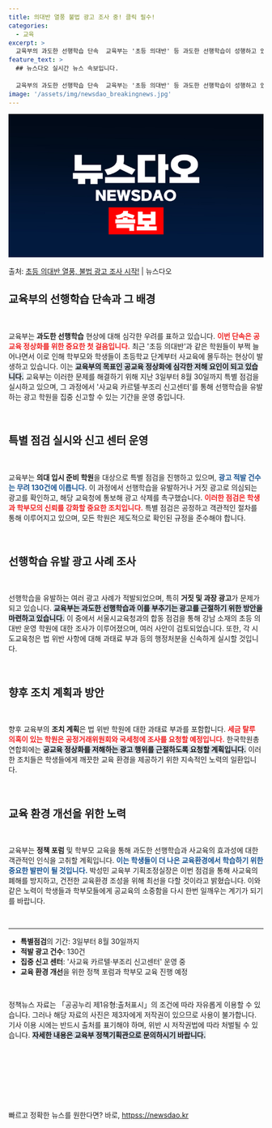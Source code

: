 ```yaml
---
title: 의대반 열풍 불법 광고 조사 중! 클릭 필수!
categories:
  - 교육
excerpt: >
  교육부의 과도한 선행학습 단속  교육부는 '초등 의대반' 등 과도한 선행학습이 성행하고 있는 점을 우려하여 …
feature_text: >
  ## 뉴스다오 실시간 뉴스 속보입니다.

  교육부의 과도한 선행학습 단속  교육부는 '초등 의대반' 등 과도한 선행학습이 성행하고 있는 점을 우려하여 …
image: '/assets/img/newsdao_breakingnews.jpg'
---
```


![뉴스다오 속보](/assets/img/newsdao_breakingnews.jpg)

<p>출처: <a href="httpss://newsdao.kr/5008" rel="dofollow">초등 의대반 열풍, 불법 광고 조사 시작!</a> | 뉴스다오</p>

<h2 data-ke-size="size26">교육부의 선행학습 단속과 그 배경</h2>

<p data-ke-size="size16">&nbsp;</p>

교육부는 <b>과도한 선행학습</b> 현상에 대해 심각한 우려를 표하고 있습니다. <b><span style="color: #ee2323;">이번 단속은 공교육 정상화를 위한 중요한 첫 걸음입니다.</span></b> 최근 '초등 의대반'과 같은 학원들이 부쩍 늘어나면서 이로 인해 학부모와 학생들이 초등학교 단계부터 사교육에 몰두하는 현상이 발생하고 있습니다. 이는 <b><span style="background-color: #21538527;">교육부의 목표인 공교육 정상화에 심각한 저해 요인이 되고 있습니다.</span></b> 교육부는 이러한 문제를 해결하기 위해 지난 3일부터 8월 30일까지 특별 점검을 실시하고 있으며, 그 과정에서 '사교육 카르텔·부조리 신고센터'를 통해 선행학습을 유발하는 광고 학원을 집중 신고할 수 있는 기간을 운영 중입니다.

<p data-ke-size="size16">&nbsp;</p>

<h2 data-ke-size="size26">특별 점검 실시와 신고 센터 운영</h2>

<p data-ke-size="size16">&nbsp;</p>

교육부는 <b>의대 입시 준비 학원</b>을 대상으로 특별 점검을 진행하고 있으며, <b><span style="color: #1a5490;">광고 적발 건수는 무려 130건에 이릅니다.</span></b> 이 과정에서 선행학습을 유발하거나 거짓 광고로 의심되는 광고를 확인하고, 해당 교육청에 통보해 광고 삭제를 촉구했습니다. <b><span style="color: #ee2323;">이러한 점검은 학생과 학부모의 신뢰를 강화할 중요한 조치입니다.</span></b> 특별 점검은 공정하고 객관적인 절차를 통해 이루어지고 있으며, 모든 학원은 제도적으로 확인된 규정을 준수해야 합니다.

<p data-ke-size="size16">&nbsp;</p>

<h2 data-ke-size="size26">선행학습 유발 광고 사례 조사</h2>

<p data-ke-size="size16">&nbsp;</p>

선행학습을 유발하는 여러 광고 사례가 적발되었으며, 특히 <b>거짓 및 과장 광고</b>가 문제가 되고 있습니다. <b><span style="background-color: #21538527;">교육부는 과도한 선행학습과 이를 부추기는 광고를 근절하기 위한 방안을 마련하고 있습니다.</span></b> 이 중에서 서울시교육청과의 합동 점검을 통해 강남 소재의 초등 의대반 운영 학원에 대한 조사가 이루어졌으며, 여러 사안이 검토되었습니다. 또한, 각 시도교육청은 법 위반 사항에 대해 과태료 부과 등의 행정처분을 신속하게 실시할 것입니다.

<p data-ke-size="size16">&nbsp;</p>

<h2 data-ke-size="size26">향후 조치 계획과 방안</h2>

<p data-ke-size="size16">&nbsp;</p>

향후 교육부의 <b>조치 계획</b>은 법 위반 학원에 대한 과태료 부과를 포함합니다. <b><span style="color: #ee2323;">세금 탈루 의혹이 있는 학원은 공정거래위원회와 국세청에 조사를 요청할 예정입니다.</span></b> 한국학원총연합회에는 <b><span style="background-color: #21538527;">공교육 정상화를 저해하는 광고 행위를 근절하도록 요청할 계획입니다.</span></b> 이러한 조치들은 학생들에게 깨끗한 교육 환경을 제공하기 위한 지속적인 노력의 일환입니다.

<p data-ke-size="size16">&nbsp;</p>

<h2 data-ke-size="size26">교육 환경 개선을 위한 노력</h2>

<p data-ke-size="size16">&nbsp;</p>

교육부는 <b>정책 포럼</b> 및 학부모 교육을 통해 과도한 선행학습과 사교육의 효과성에 대한 객관적인 인식을 고취할 계획입니다. <b><span style="color: #1a5490;">이는 학생들이 더 나은 교육환경에서 학습하기 위한 중요한 발판이 될 것입니다.</span></b> 박성민 교육부 기획조정실장은 이번 점검을 통해 사교육의 폐해를 방지하고, 건전한 교육환경 조성을 위해 최선을 다할 것이라고 밝혔습니다. 이와 같은 노력이 학생들과 학부모들에게 공교육의 소중함을 다시 한번 일깨우는 계기가 되기를 바랍니다.

<p data-ke-size="size16">&nbsp;</p>

<hr />

<ul>
  <li><b>특별점검</b>의 기간: 3일부터 8월 30일까지</li>
  <li><b>적발 광고 건수</b>: 130건</li>
  <li><b>집중 신고 센터</b>: '사교육 카르텔·부조리 신고센터' 운영 중</li>
  <li><b>교육 환경 개선</b>을 위한 정책 포럼과 학부모 교육 진행 예정</li>
</ul>

<p data-ke-size="size16">&nbsp;</p>

정책뉴스 자료는 「공공누리 제1유형:출처표시」의 조건에 따라 자유롭게 이용할 수 있습니다. 그러나 해당 자료의 사진은 제3자에게 저작권이 있으므로 사용이 불가합니다. 기사 이용 시에는 반드시 출처를 표기해야 하며, 위반 시 저작권법에 따라 처벌될 수 있습니다. <b><span style="background-color: #21538527;">자세한 내용은 교육부 정책기획관으로 문의하시기 바랍니다.</span></b>

<p data-ke-size="size16">&nbsp;</p>

<p data-ke-size="size16">&nbsp;</p>

<p data-ke-size="size16">&nbsp;</p>

<p data-ke-size="size16">&nbsp;</p> 

빠르고 정확한 뉴스를 원한다면? 바로, <a href="httpss://newsdao.kr" rel="dofollow">httpss://newsdao.kr</a>


